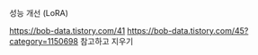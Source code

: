 성능 개선 (LoRA)

https://bob-data.tistory.com/41
https://bob-data.tistory.com/45?category=1150698
참고하고 지우기
